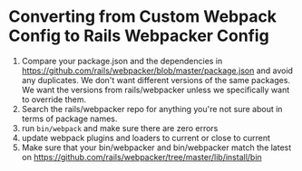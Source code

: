 # Converting from Custom Webpack Config to Rails Webpacker Config

1. Compare your package.json and the dependencies in https://github.com/rails/webpacker/blob/master/package.json
  and avoid any duplicates. We don't want different versions of the same packages.
  We want the versions from rails/webpacker unless we specifically want to override them.
2. Search the rails/webpacker repo for anything you're not sure about in terms of package names.
3. run `bin/webpack` and make sure there are zero errors
4. update webpack plugins and loaders to current or close to current
5. Make sure that your bin/webpacker and bin/webpacker match the latest on
https://github.com/rails/webpacker/tree/master/lib/install/bin
